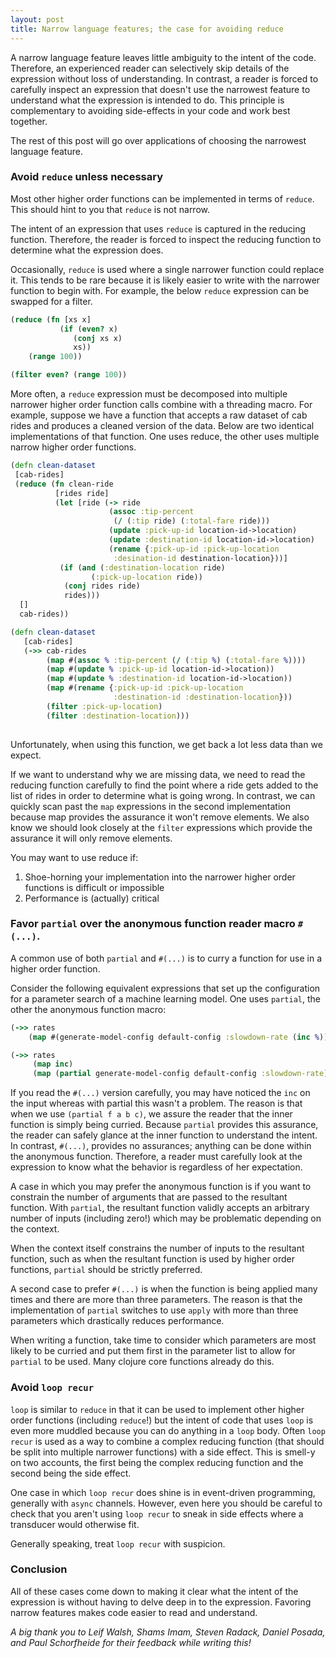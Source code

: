 ```yaml
---
layout: post
title: Narrow language features; the case for avoiding reduce
---
```


A narrow language feature leaves little ambiguity to the intent of the code. Therefore, an experienced reader can selectively skip details of the expression without loss of understanding. In contrast, a reader is forced to carefully inspect an expression that doesn't use the narrowest feature to understand what the expression is intended to do. This principle is complementary to avoiding side-effects in your code and work best together.

The rest of this post will go over applications of choosing the narrowest language feature.

### Avoid `reduce` unless necessary

Most other higher order functions can be implemented in terms of `reduce`. This should hint to you that `reduce` is not narrow. 

The intent of an expression that uses `reduce` is captured in the reducing function. Therefore, the reader is forced to inspect the reducing function to determine what the expression does. 

Occasionally, `reduce` is used where a single narrower function could replace it. This tends to be rare because it is likely easier to write with the narrower function to begin with. For example, the below `reduce` expression can be swapped for a filter.

```Clojure
(reduce (fn [xs x] 
           (if (even? x)
              (conj xs x)
              xs))
    (range 100))

(filter even? (range 100))
```

More often, a `reduce` expression must be decomposed into multiple narrower higher order function calls combine with a threading macro. 
For example, suppose we have a function that accepts a raw dataset of cab rides and produces a cleaned version of the data. Below are two identical implementations of that function. One uses reduce, the other uses multiple narrow higher order functions. 

```Clojure
(defn clean-dataset
 [cab-rides]
 (reduce (fn clean-ride
          [rides ride]
          (let [ride (-> ride
                      (assoc :tip-percent 
                       (/ (:tip ride) (:total-fare ride)))
                      (update :pick-up-id location-id->location)
                      (update :destination-id location-id->location)
                      (rename {:pick-up-id :pick-up-location
                       :desination-id destination-location}))]
           (if (and (:destination-location ride)
                  (:pick-up-location ride))
            (conj rides ride)
            rides)))
  []
  cab-rides))

(defn clean-dataset
   [cab-rides]
   (->> cab-rides
        (map #(assoc % :tip-percent (/ (:tip %) (:total-fare %))))
        (map #(update % :pick-up-id location-id->location))
        (map #(update % :destination-id location-id->location))
        (map #(rename {:pick-up-id :pick-up-location
                       :destination-id :destination-location}))
        (filter :pick-up-location)
        (filter :destination-location))) 
   
```

Unfortunately, when using this function,  we get back a lot less data than we expect. 

If we want to understand why we are missing data, we need to read the reducing function carefully to find the point where a ride gets added to the list of rides in order to determine what is going wrong. In contrast, we can quickly scan past the `map` expressions in the second implementation because map provides the assurance it won't remove elements. We also know we should look closely at the `filter` expressions which provide the assurance it will only remove elements.  

You may want to use reduce if:
1. Shoe-horning your implementation into the narrower higher order functions is difficult or impossible
2. Performance is (actually) critical

### Favor `partial` over the anonymous function reader macro `#(...)`. 

A common use of both `partial` and `#(...)` is to curry a function for use in a higher order function. 

Consider the following equivalent expressions that set up the configuration for a parameter search of a machine learning model. One uses `partial`, the other the anonymous function macro:

```Clojure
(->> rates
    (map #(generate-model-config default-config :slowdown-rate (inc %))))

(->> rates
     (map inc)
     (map (partial generate-model-config default-config :slowdown-rate)))
```

If you read the `#(...)` version carefully, you may have noticed the `inc` on the input whereas with partial this wasn't a problem. The reason is that when we use `(partial f a b c)`, we assure the reader that the inner function is simply being curried. Because `partial` provides this assurance, the reader can safely glance at the inner function to understand the intent. In contrast, `#(...)`, provides no assurances; anything can be done within the anonymous function. Therefore, a reader must carefully look at the expression to know what the behavior is regardless of her expectation. 

A case in which you may prefer the anonymous function is if you want to constrain the number of arguments that are passed to the resultant function. With `partial`, the resultant function validly accepts an arbitrary number of inputs (including zero!) which may be problematic depending on the context. 

When the context itself constrains the number of inputs to the resultant function, such as when the resultant function is used by higher order functions, `partial` should be strictly preferred. 

A second case to prefer `#(...)` is when the function is being applied many times and there are more than three parameters. The reason is that the implementation of `partial` switches to use `apply` with more than three parameters which drastically reduces performance.

When writing a function, take time to consider which parameters are most likely to be curried and put them first in the parameter list to allow for `partial` to be used. Many clojure core functions already do this. 


### Avoid `loop recur`

`loop` is similar to `reduce` in that it can be used to implement other higher order functions (including `reduce`!) but the intent of code that uses `loop` is even more muddled because you can do anything in a `loop` body. Often `loop recur` is used as a way to combine a complex reducing function (that should be split into multiple narrower functions) with a side effect. This is smell-y on two accounts, the first being the complex reducing function and the second being the side effect. 

One case in which `loop recur` does shine is in event-driven programming, generally with `async` channels. However, even here you should be careful to check that you aren't using `loop recur` to sneak in side effects where a transducer would otherwise fit.

Generally speaking, treat `loop recur` with suspicion.

### Conclusion

All of these cases come down to making it clear what the intent of the expression is without having to delve deep in to the expression. Favoring narrow features makes code easier to read and understand.

_A big thank you to Leif Walsh, Shams Imam, Steven Radack, Daniel Posada, and Paul Schorfheide for their feedback while writing this!_

